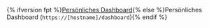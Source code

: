 {% ifversion fpt %}[Persönliches Dashboard](https://github.com/dashboard){% else %}Persönliches Dashboard (`https://[hostname]/dashboard`){% endif %}
